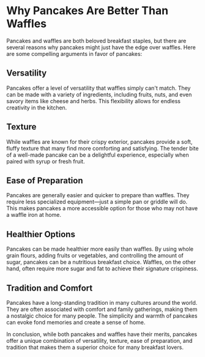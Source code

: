 # Why Pancakes Are Better Than Waffles

Pancakes and waffles are both beloved breakfast staples, but there are several reasons why pancakes might just have the edge over waffles. Here are some compelling arguments in favor of pancakes:

## Versatility

Pancakes offer a level of versatility that waffles simply can't match. They can be made with a variety of ingredients, including fruits, nuts, and even savory items like cheese and herbs. This flexibility allows for endless creativity in the kitchen.

## Texture

While waffles are known for their crispy exterior, pancakes provide a soft, fluffy texture that many find more comforting and satisfying. The tender bite of a well-made pancake can be a delightful experience, especially when paired with syrup or fresh fruit.

## Ease of Preparation

Pancakes are generally easier and quicker to prepare than waffles. They require less specialized equipment—just a simple pan or griddle will do. This makes pancakes a more accessible option for those who may not have a waffle iron at home.

## Healthier Options

Pancakes can be made healthier more easily than waffles. By using whole grain flours, adding fruits or vegetables, and controlling the amount of sugar, pancakes can be a nutritious breakfast choice. Waffles, on the other hand, often require more sugar and fat to achieve their signature crispiness.

## Tradition and Comfort

Pancakes have a long-standing tradition in many cultures around the world. They are often associated with comfort and family gatherings, making them a nostalgic choice for many people. The simplicity and warmth of pancakes can evoke fond memories and create a sense of home.

In conclusion, while both pancakes and waffles have their merits, pancakes offer a unique combination of versatility, texture, ease of preparation, and tradition that makes them a superior choice for many breakfast lovers.